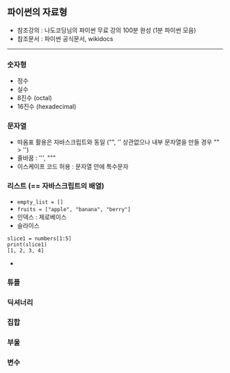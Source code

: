 ## 파이썬의 자료형
- 참조강의 : 나도코딩님의 파이썬 무료 강의 100분 완성 (1분 파이썬 모음)
- 참조문서 : 파이썬 공식문서, wikidocs
---
### 숫자형
- 정수
- 실수
- 8진수 (octal)
- 16진수 (hexadecimal)
### 문자열
- 따옴표 활용은 자바스크립트와 동일 ("", '' 상관없으나 내부 문자열을 만들 경우 "" > '')
- 줄바꿈 : ''', """
- 이스케이프 코드 허용 : 문자열 안에 특수문자

### 리스트 (== 자바스크립트의 배열)
- ```empty_list = []```
- ```fruits = ["apple", "banana", "berry"]```
- 인덱스 : 제로베이스
- 슬라이스
```
slice1 = numbers[1:5]
print(slice1)
[1, 2, 3, 4]
```
-

### 튜플

### 딕셔너리

### 집합

### 부울

### 변수